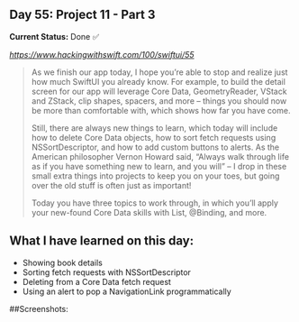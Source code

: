 

## Day 55: Project 11 - Part 3

**Current Status:**  Done ✅

*https://www.hackingwithswift.com/100/swiftui/55*

>As we finish our app today, I hope you’re able to stop and realize just how much SwiftUI you already know. For example, to build the detail screen for our app will leverage Core Data, GeometryReader, VStack and ZStack, clip shapes, spacers, and more – things you should now be more than comfortable with, which shows how far you have come.
>
>Still, there are always new things to learn, which today will include how to delete Core Data objects, how to sort fetch requests using NSSortDescriptor, and how to add custom buttons to alerts. As the American philosopher Vernon Howard said, “Always walk through life as if you have something new to learn, and you will” – I drop in these small extra things into projects to keep you on your toes, but going over the old stuff is often just as important!
>
>Today you have three topics to work through, in which you’ll apply your new-found Core Data skills with List, @Binding, and more.

## What I have learned on this day:
- Showing book details
- Sorting fetch requests with NSSortDescriptor
- Deleting from a Core Data fetch request
- Using an alert to pop a NavigationLink programmatically


##Screenshots:
<!-- ![App-Screenshot](documentation/1.png) -->
